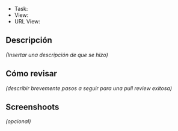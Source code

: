 + Task: <url>
+ View: <nombre>
+ URL View: <UrlDeLaView>

## Descripción
*(Insertar una descripción de que se hizo)* 

## Cómo revisar
*(describir brevemente pasos a seguir para una pull review exitosa)* 
  
## Screenshoots
*(opcional)*
